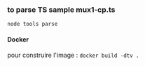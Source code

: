 ### to parse TS sample mux1-cp.ts
`node tools parse`

#### Docker
pour construire l'image : `docker build -dtv .`
